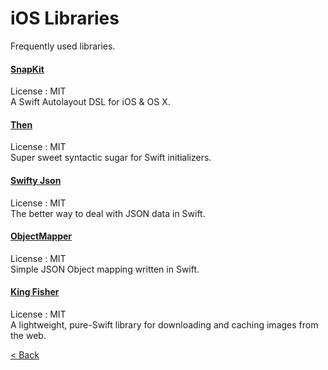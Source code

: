 # iOS Libraries
Frequently used libraries.  
  
#### [SnapKit](https://github.com/SnapKit/SnapKit)
License : MIT  
A Swift Autolayout DSL for iOS & OS X.  
  
#### [Then](https://github.com/devxoul/Then)
License : MIT  
Super sweet syntactic sugar for Swift initializers.  
  
#### [Swifty Json](https://github.com/SwiftyJSON/SwiftyJSON)
License : MIT  
The better way to deal with JSON data in Swift.  
  
#### [ObjectMapper](https://github.com/Hearst-DD/ObjectMapper)
License : MIT  
Simple JSON Object mapping written in Swift.  
  
#### [King Fisher](https://github.com/onevcat/Kingfisher)
License : MIT  
A lightweight, pure-Swift library for downloading and caching images from the web.  
  
[< Back](../README.md)  